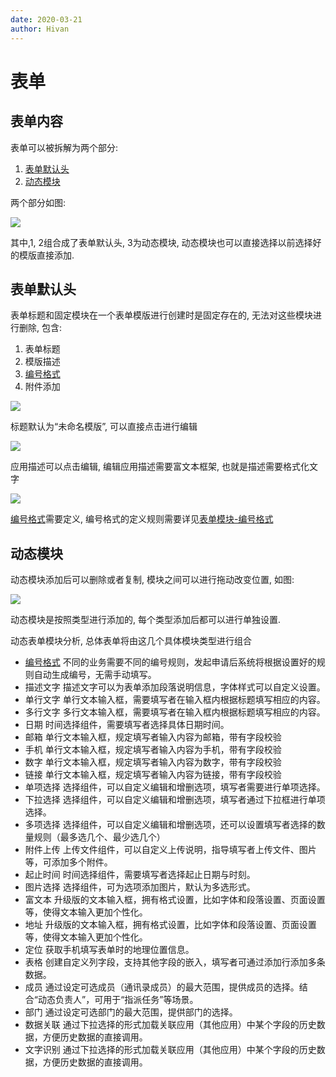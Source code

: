 ```yaml
---
date: 2020-03-21
author: Hivan
---
```


# 表单

## 表单内容

表单可以被拆解为两个部分:
1. [表单默认头](#表单默认头)
2. [动态模块](#动态模块)

两个部分如图:

![](http://qiniu.hivan.me/mweb/2020-03/15849562039047.jpg)

其中,1, 2组合成了表单默认头, 3为动态模块, 动态模块也可以直接选择以前选择好的模版直接添加.

## 表单默认头

表单标题和固定模块在一个表单模版进行创建时是固定存在的, 无法对这些模块进行删除, 包含:

1. 表单标题
2. 模版描述
3. [编号格式](./表单模块-编号格式.md)
4. 附件添加

![](http://qiniu.hivan.me/mweb/2020-03/15849567128601.jpg)

标题默认为“未命名模版”, 可以直接点击进行编辑

![](http://qiniu.hivan.me/mweb/2020-03/15849567000146.jpg)

应用描述可以点击编辑, 编辑应用描述需要富文本框架, 也就是描述需要格式化文字

![](http://qiniu.hivan.me/mweb/2020-03/15849566700147.jpg)

[编号格式](./表单模块-编号格式.md)需要定义, 编号格式的定义规则需要详见[表单模块-编号格式](./表单模块-编号格式.md) 

## 动态模块

动态模块添加后可以删除或者复制, 模块之间可以进行拖动改变位置, 如图:

![](http://qiniu.hivan.me/mweb/2020-03/15849574696229.jpg)

动态模块是按照类型进行添加的, 每个类型添加后都可以进行单独设置.

动态表单模块分析, 总体表单将由这几个具体模块类型进行组合

- [编号格式](./表单模块-编号格式.md)
	不同的业务需要不同的编号规则，发起申请后系统将根据设置好的规则自动生成编号，无需手动填写。
- 描述文字
	描述文字可以为表单添加段落说明信息，字体样式可以自定义设置。
- 单行文字
	单行文本输入框，需要填写者在输入框内根据标题填写相应的内容。
- 多行文字
	多行文本输入框，需要填写者在输入框内根据标题填写相应的内容。
- 日期
	时间选择组件，需要填写者选择具体日期时间。
- 邮箱
	单行文本输入框，规定填写者输入内容为邮箱，带有字段校验
- 手机
	单行文本输入框，规定填写者输入内容为手机，带有字段校验
- 数字
	单行文本输入框，规定填写者输入内容为数字，带有字段校验
- 链接
	单行文本输入框，规定填写者输入内容为链接，带有字段校验
- 单项选择
	选择组件，可以自定义编辑和增删选项，填写者需要进行单项选择。
- 下拉选择
	选择组件，可以自定义编辑和增删选项，填写者通过下拉框进行单项选择。
- 多项选择
	选择组件，可以自定义编辑和增删选项，还可以设置填写者选择的数量规则（最多选几个、最少选几个）
- 附件上传
	上传文件组件，可以自定义上传说明，指导填写者上传文件、图片等，可添加多个附件。
- 起止时间
	时间选择组件，需要填写者选择起止日期与时刻。
- 图片选择
	选择组件，可为选项添加图片，默认为多选形式。
- 富文本
	升级版的文本输入框，拥有格式设置，比如字体和段落设置、页面设置等，使得文本输入更加个性化。
- 地址
	升级版的文本输入框，拥有格式设置，比如字体和段落设置、页面设置等，使得文本输入更加个性化。
- 定位
	获取手机填写表单时的地理位置信息。
- 表格
	创建自定义列字段，支持其他字段的嵌入，填写者可通过添加行添加多条数据。
- 成员
	通过设定可选成员（通讯录成员）的最大范围，提供成员的选择。结合“动态负责人”，可用于“指派任务”等场景。
- 部门
	通过设定可选部门的最大范围，提供部门的选择。
- 数据关联
	通过下拉选择的形式加载关联应用（其他应用）中某个字段的历史数据，方便历史数据的直接调用。
- 文字识别
	通过下拉选择的形式加载关联应用（其他应用）中某个字段的历史数据，方便历史数据的直接调用。